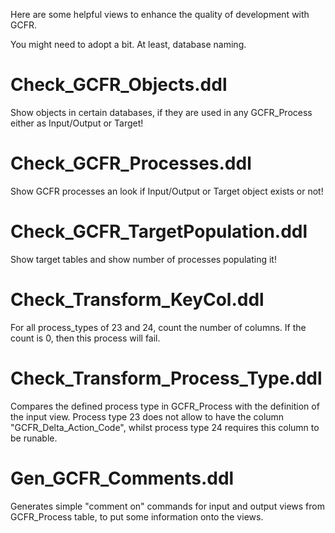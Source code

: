 Here are some helpful views to enhance the quality of development with GCFR.

You might need to adopt a bit. At least, database naming.


Check_GCFR_Objects.ddl
======================
Show objects in certain databases, if they are used in any GCFR_Process either as Input/Output or Target!

Check_GCFR_Processes.ddl
========================
Show GCFR processes an look if Input/Output or Target object exists or not!

Check_GCFR_TargetPopulation.ddl
===============================
Show target tables and show number of processes populating it!

Check_Transform_KeyCol.ddl
==========================
For all process_types of 23 and 24, count the number of columns.
If the count is 0, then this process will fail.

Check_Transform_Process_Type.ddl
================================
Compares the defined process type in GCFR_Process with the definition of the input view.
Process type 23 does not allow to have the column "GCFR_Delta_Action_Code", whilst process type 24 requires this column to be runable.

Gen_GCFR_Comments.ddl
=====================
Generates simple "comment on" commands for input and output views from GCFR_Process table, to put some information onto the views.
